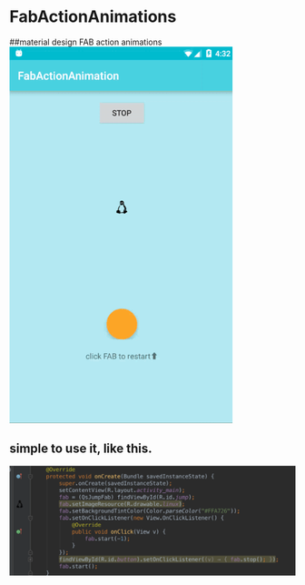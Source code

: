 # FabActionAnimations
##material design FAB action animations
![](img/qsjump.gif)

## simple to use it, like this.
![](img/simpleuse.png)
